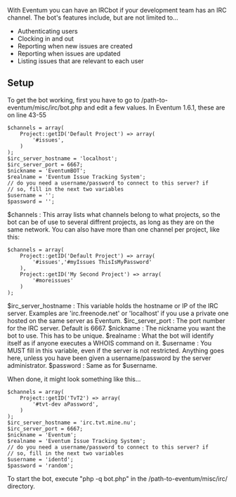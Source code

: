 With Eventum you can have an IRCbot if your development team has an IRC channel. The bot's features include, but are not limited to...

-   Authenticating users
-   Clocking in and out
-   Reporting when new issues are created
-   Reporting when issues are updated
-   Listing issues that are relevant to each user

Setup
-----

To get the bot working, first you have to go to /path-to-eventum/misc/irc/bot.php and edit a few values. In Eventum 1.6.1, these are on line 43-55

    $channels = array(
        Project::getID('Default Project') => array(
            '#issues',
        )
    );
    $irc_server_hostname = 'localhost';
    $irc_server_port = 6667;
    $nickname = 'EventumBOT';
    $realname = 'Eventum Issue Tracking System';
    // do you need a username/password to connect to this server? if
    // so, fill in the next two variables
    $username = '';
    $password = '';

\$channels : This array lists what channels belong to what projects, so the bot can be of use to several diffrent projects, as long as they are on the same network. You can also have more than one channel per project, like this:

<!-- -->

    $channels = array(
        Project::getID('Default Project') => array(
            '#issues','#myIssues ThisIsMyPassword'
        ),
        Project::getID('My Second Project') => array(
            '#moreissues'
        )
    );

\$irc_server_hostname : This variable holds the hostname or IP of the IRC server. Examples are 'irc.freenode.net' or 'localhost' if you use a private one hosted on the same server as Eventum.
\$irc_server_port : The port number for the IRC server. Default is 6667.
\$nickname : The nickname you want the bot to use. This has to be unique.
\$realname : What the bot will identify itself as if anyone executes a WHOIS command on it.
\$username : You MUST fill in this variable, even if the server is not restricted. Anything goes here, unless you have been given a username/password by the server administrator.
\$password : Same as for \$username.

When done, it might look something like this...

    $channels = array(
        Project::getID('TvT2') => array(
            '#tvt-dev aPassword',
        )
    );
    $irc_server_hostname = 'irc.tvt.mine.nu';
    $irc_server_port = 6667;
    $nickname = 'Eventum';
    $realname = 'Eventum Issue Tracking System';
    // do you need a username/password to connect to this server? if
    // so, fill in the next two variables
    $username = 'identd';
    $password = 'random';

To start the bot, execute "php -q bot.php" in the /path-to-eventum/misc/irc/ directory.
